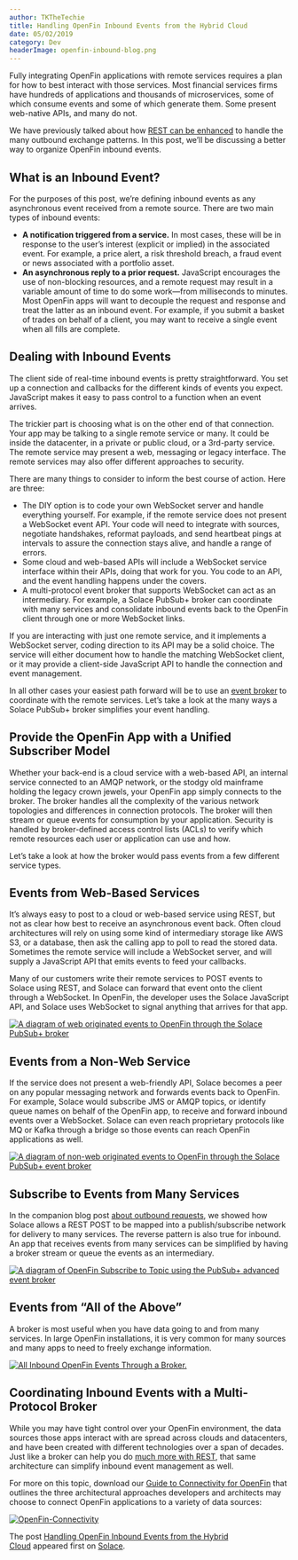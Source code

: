 ```yaml
---
author: TKTheTechie
title: Handling OpenFin Inbound Events from the Hybrid Cloud
date: 05/02/2019
category: Dev
headerImage: openfin-inbound-blog.png
---
```



Fully integrating OpenFin applications with remote services requires a plan for how to best interact with those services. Most financial services firms have hundreds of applications and thousands of microservices, some of which consume events and some of which generate them. Some present web-native APIs, and many do not.

We have previously talked about how [REST can be enhanced](https://dev.to/blog/openfin-event-mesh-hybrid-cloud/) to handle the many outbound exchange patterns. In this post, we’ll be discussing a better way to organize OpenFin inbound events.

## What is an Inbound Event?

For the purposes of this post, we’re defining inbound events as any asynchronous event received from a remote source. There are two main types of inbound events:

* **A notification triggered from a service.** In most cases, these will be in response to the user’s interest (explicit or implied) in the associated event. For example, a price alert, a risk threshold breach, a fraud event or news associated with a portfolio asset.
* **An asynchronous reply to a prior request.** JavaScript encourages the use of non-blocking resources, and a remote request may result in a variable amount of time to do some work—from milliseconds to minutes. Most OpenFin apps will want to decouple the request and response and treat the latter as an inbound event. For example, if you submit a basket of trades on behalf of a client, you may want to receive a single event when all fills are complete.

## Dealing with Inbound Events

The client side of real-time inbound events is pretty straightforward. You set up a connection and callbacks for the different kinds of events you expect. JavaScript makes it easy to pass control to a function when an event arrives.

The trickier part is choosing what is on the other end of that connection. Your app may be talking to a single remote service or many. It could be inside the datacenter, in a private or public cloud, or a 3rd-party service. The remote service may present a web, messaging or legacy interface. The remote services may also offer different approaches to security.

There are many things to consider to inform the best course of action. Here are three:

* The DIY option is to code your own WebSocket server and handle everything yourself. For example, if the remote service does not present a WebSocket event API. Your code will need to integrate with sources, negotiate handshakes, reformat payloads, and send heartbeat pings at intervals to assure the connection stays alive, and handle a range of errors.
* Some cloud and web-based APIs will include a WebSocket service interface within their APIs, doing that work for you. You code to an API, and the event handling happens under the covers.
* A multi-protocol event broker that supports WebSocket can act as an intermediary. For example, a Solace PubSub+ broker can coordinate with many services and consolidate inbound events back to the OpenFin client through one or more WebSocket links.

If you are interacting with just one remote service, and it implements a WebSocket server, coding direction to its API may be a solid choice. The service will either document how to handle the matching WebSocket client, or it may provide a client-side JavaScript API to handle the connection and event management.

In all other cases your easiest path forward will be to use an [event broker](https://dev.to/what-is-an-event-broker/) to coordinate with the remote services. Let’s take a look at the many ways a Solace PubSub+ broker simplifies your event handling.

## Provide the OpenFin App with a Unified Subscriber Model

Whether your back-end is a cloud service with a web-based API, an internal service connected to an AMQP network, or the stodgy old mainframe holding the legacy crown jewels, your OpenFin app simply connects to the broker. The broker handles all the complexity of the various network topologies and differences in connection protocols. The broker will then stream or queue events for consumption by your application. Security is handled by broker-defined access control lists (ACLs) to verify which remote resources each user or application can use and how.

Let’s take a look at how the broker would pass events from a few different service types.

## Events from Web-Based Services

It’s always easy to post to a cloud or web-based service using REST, but not as clear how best to receive an asynchronous event back. Often cloud architectures will rely on using some kind of intermediary storage like AWS S3, or a database, then ask the calling app to poll to read the stored data. Sometimes the remote service will include a WebSocket server, and will supply a JavaScript API that emits events to feed your callbacks.

Many of our customers write their remote services to POST events to Solace using REST, and Solace can forward that event onto the client through a WebSocket. In OpenFin, the developer uses the Solace JavaScript API, and Solace uses WebSocket to signal anything that arrives for that app.

[![A diagram of web originated events to OpenFin through the Solace PubSub+ broker](../images/blog/openfin-blogpost-4-image-1.png)](../images/blog/openfin-blogpost-4-image-1.png)

## Events from a Non-Web Service

If the service does not present a web-friendly API, Solace becomes a peer on any popular messaging network and forwards events back to OpenFin. For example, Solace would subscribe JMS or AMQP topics, or identify queue names on behalf of the OpenFin app, to receive and forward inbound events over a WebSocket. Solace can even reach proprietary protocols like MQ or Kafka through a bridge so those events can reach OpenFin applications as well.

[![A diagram of non-web originated events to OpenFin through the Solace PubSub+ event broker](../images/blog/openfin-blogpost-4-image-2.png)](../images/blog/openfin-blogpost-4-image-2.png)

## Subscribe to Events from Many Services

In the companion blog post [about outbound requests](https://dev.to/blog/openfin-apps-rest), we showed how Solace allows a REST POST to be mapped into a publish/subscribe network for delivery to many services. The reverse pattern is also true for inbound. An app that receives events from many services can be simplified by having a broker stream or queue the events as an intermediary.

[![A diagram of OpenFin Subscribe to Topic using the PubSub+ advanced event broker](../images/blog/openfin-blogpost-4-image-3.png)](../images/blog/openfin-blogpost-4-image-3.png)

## Events from “All of the Above”

A broker is most useful when you have data going to and from many services. In large OpenFin installations, it is very common for many sources and many apps to need to freely exchange information.

[![All Inbound OpenFin Events Through a Broker.](../images/blog/openfin-blogpost-4-image-4.png)](../images/blog/openfin-blogpost-4-image-4.png)

## Coordinating Inbound Events with a Multi-Protocol Broker

While you may have tight control over your OpenFin environment, the data sources those apps interact with are spread across clouds and datacenters, and have been created with different technologies over a span of decades. Just like a broker can help you do [much more with REST](https://dev.to/blog/openfin-apps-rest/), that same architecture can simplify inbound event management as well.

For more on this topic, download our [Guide to Connectivity for OpenFin](https://try.solace.com/wp-download-openfin-guide-to-connectivity/) that outlines the three architectural approaches developers and architects may choose to connect OpenFin applications to a variety of data sources:

[![OpenFin-Connectivity](../images/blog/OpenFin-Micro-campaign-Email-Header-Images-300x150.png)](https://try.solace.com/wp-download-openfin-guide-to-connectivity/)

The post [Handling OpenFin Inbound Events from the Hybrid Cloud](https://solace.com/blog/openfin-inbound-events-hybrid-cloud/) appeared first on [Solace](https://solace.com/).

